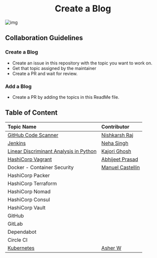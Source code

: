 <h1 align="center">Create a Blog</h1>

![img](img/blog.png)

## Collaboration Guidelines

### Create a Blog

* Create an issue in this repository with the topic you want to work on.
* Get that topic assigned by the maintainer
* Create a PR and wait for review.

### Add a Blog

* Create a PR by adding the topics in this ReadMe file.

## Table of Content

| Topic Name | Contributor |
| :-- | :-- |
| [GitHub Code Scanner](GitHub-CodeScanning.md) | [Nishkarsh Raj](https://www.github.com/NishkarshRaj) |
| [Jenkins](Installation-of-Jenkins-and-Simple-job.md) | [Neha Singh](https://github.com/Nehasingh1300) |
| [Linear Discriminant Analysis in Python](Linear_Discriminant_Analysis.md) | [Kajori Ghosh](https://www.github.com/Kajori4) |
| [HashiCorp Vagrant](Vagrant.md) | [Abhijeet Prasad](https://www.github.com/kudoabhijeet) |
| Docker - Container Security | [Manuel Castellin](https://www.github.com/mcastellin) |
| HashiCorp Packer |  |
| HashiCorp Terraform | |
| HashiCorp Nomad | |
| HashiCorp Consul | |
| HashiCorp Vault | |
| GitHub | |
| GitLab | |
| Dependabot | |
| Circle CI | |
| [Kubernetes](Kubernetes.md) |[Asher W](https://github.com/whiskerwind) |

